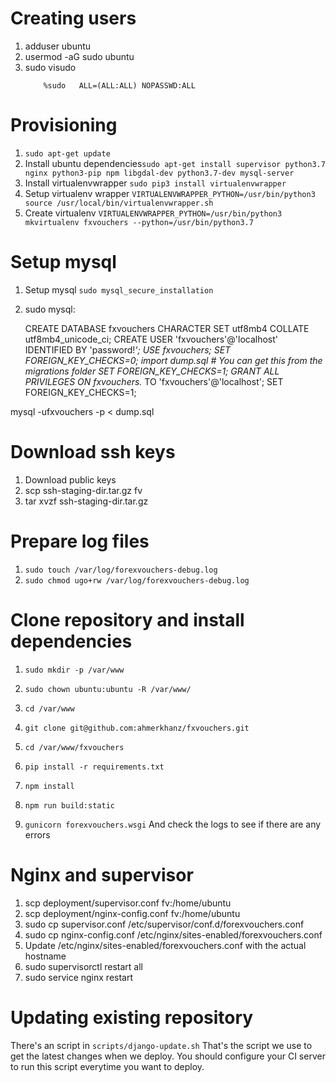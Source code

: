 # Creating users
1. adduser ubuntu
2. usermod -aG sudo ubuntu
3. sudo visudo
    ```
        %sudo   ALL=(ALL:ALL) NOPASSWD:ALL

    ```

# Provisioning


1. `sudo apt-get update`
3. Install ubuntu dependencies`sudo apt-get install supervisor python3.7 nginx python3-pip npm libgdal-dev python3.7-dev mysql-server` 
4. Install virtualenvwrapper `sudo pip3 install virtualenvwrapper`
5. Setup virtualenv wrapper `VIRTUALENVWRAPPER_PYTHON=/usr/bin/python3 source /usr/local/bin/virtualenvwrapper.sh`
6. Create virtualenv `VIRTUALENVWRAPPER_PYTHON=/usr/bin/python3 mkvirtualenv fxvouchers --python=/usr/bin/python3.7`

# Setup mysql
1. Setup mysql `sudo mysql_secure_installation`

2. sudo mysql:


    CREATE DATABASE fxvouchers CHARACTER SET utf8mb4 COLLATE utf8mb4_unicode_ci;
    CREATE USER 'fxvouchers'@'localhost' IDENTIFIED BY 'password!*';
    USE fxvouchers;
    SET FOREIGN_KEY_CHECKS=0;
     import dump.sql # You can get this from the migrations folder
     SET FOREIGN_KEY_CHECKS=1;
    GRANT ALL PRIVILEGES ON fxvouchers.* TO 'fxvouchers'@'localhost';
    SET FOREIGN_KEY_CHECKS=1;
    
mysql -ufxvouchers -p < dump.sql
    
# Download ssh keys
1. Download public keys
2. scp ssh-staging-dir.tar.gz fv
3. tar xvzf ssh-staging-dir.tar.gz

# Prepare log files
1. `sudo touch /var/log/forexvouchers-debug.log`
2. `sudo chmod ugo+rw /var/log/forexvouchers-debug.log`

# Clone repository and install dependencies
1. `sudo mkdir -p /var/www`
2. `sudo chown ubuntu:ubuntu -R /var/www/`
3. `cd /var/www`
4. `git clone git@github.com:ahmerkhanz/fxvouchers.git`

5. `cd /var/www/fxvouchers`
6. `pip install -r requirements.txt`
7. `npm install`
8. `npm run build:static`
9. `gunicorn forexvouchers.wsgi`  And check the logs to see if there are any errors


# Nginx and supervisor
1. scp deployment/supervisor.conf fv:/home/ubuntu
2. scp deployment/nginx-config.conf fv:/home/ubuntu
3. sudo cp supervisor.conf /etc/supervisor/conf.d/forexvouchers.conf
4. sudo cp nginx-config.conf /etc/nginx/sites-enabled/forexvouchers.conf
5. Update /etc/nginx/sites-enabled/forexvouchers.conf with the actual hostname
5. sudo supervisorctl restart all
6. sudo service nginx restart

# Updating existing repository

There's an script in `scripts/django-update.sh` 
That's the script we use to get the latest changes when we deploy. 
You should configure your CI server to run this script everytime you want to deploy.
